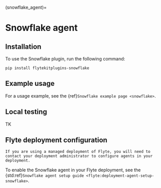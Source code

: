 (snowflake_agent)=

# Snowflake agent

## Installation

To use the Snowflake plugin, run the following command:

```
pip install flytekitplugins-snowflake
```

## Example usage

For a usage example, see the {ref}`Snowflake example page <snowflake>`.

## Local testing

TK

## Flyte deployment configuration

```{note}
If you are using a managed deployment of Flyte, you will need to contact your deployment administrator to configure agents in your deployment.
```

To enable the Snowflake agent in your Flyte deployment, see the {std:ref}`Snowflake agent setup guide <flyte:deployment-agent-setup-snowflake>`.
